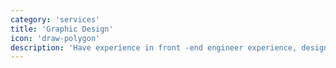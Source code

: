 ```yaml
---
category: 'services'
title: 'Graphic Design'
icon: 'draw-polygon'
description: 'Have experience in front -end engineer experience, designing front -end pages for search engines, LANDING pages for project product design. Professional development framework for mainstream front -end development of Vue, HTML+CSS+JS'
---
```

